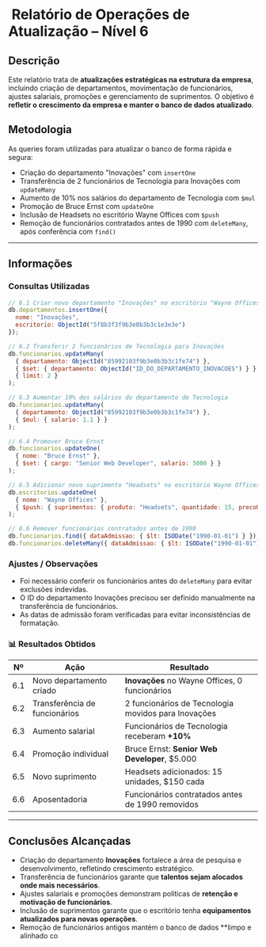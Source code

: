 # ️ Relatório de Operações de Atualização – Nível 6

##  Descrição

Este relatório trata de **atualizações estratégicas na estrutura da empresa**, incluindo criação de departamentos, movimentação de funcionários, ajustes salariais, promoções e gerenciamento de suprimentos. O objetivo é **refletir o crescimento da empresa e manter o banco de dados atualizado**.

##  Metodologia

As queries foram utilizadas para atualizar o banco de forma rápida e segura:

* Criação do departamento "Inovações" com `insertOne`
* Transferência de 2 funcionários de Tecnologia para Inovações com `updateMany`
* Aumento de 10% nos salários do departamento de Tecnologia com `$mul`
* Promoção de Bruce Ernst com `updateOne`
* Inclusão de Headsets no escritório Wayne Offices com `$push`
* Remoção de funcionários contratados antes de 1990 com `deleteMany`, após conferência com `find()`

---

##  Informações

###  Consultas Utilizadas

```javascript
// 6.1 Criar novo departamento "Inovações" no escritório "Wayne Offices"
db.departamentos.insertOne({
  nome: "Inovações",
  escritorio: ObjectId("5f8b3f3f9b3e0b3b3c1e3e3e")
});

// 6.2 Transferir 2 funcionários de Tecnologia para Inovações
db.funcionarios.updateMany(
  { departamento: ObjectId("85992103f9b3e0b3b3c1fe74") },
  { $set: { departamento: ObjectId("ID_DO_DEPARTAMENTO_INOVACOES") } },
  { limit: 2 }
);

// 6.3 Aumentar 10% dos salários do departamento de Tecnologia
db.funcionarios.updateMany(
  { departamento: ObjectId("85992103f9b3e0b3b3c1fe74") },
  { $mul: { salario: 1.1 } }
);

// 6.4 Promover Bruce Ernst
db.funcionarios.updateOne(
  { nome: "Bruce Ernst" },
  { $set: { cargo: "Senior Web Developer", salario: 5000 } }
);

// 6.5 Adicionar novo suprimento "Headsets" no escritório Wayne Offices
db.escritorios.updateOne(
  { nome: "Wayne Offices" },
  { $push: { suprimentos: { produto: "Headsets", quantidade: 15, precoUnitario: 150 } } }
);

// 6.6 Remover funcionários contratados antes de 1990
db.funcionarios.find({ dataAdmissao: { $lt: ISODate("1990-01-01") } });
db.funcionarios.deleteMany({ dataAdmissao: { $lt: ISODate("1990-01-01") } });
```

###  Ajustes / Observações

* Foi necessário conferir os funcionários antes do `deleteMany` para evitar exclusões indevidas.
* O ID do departamento Inovações precisou ser definido manualmente na transferência de funcionários.
* As datas de admissão foram verificadas para evitar inconsistências de formatação.

### 📊 Resultados Obtidos

| Nº  | Ação                          | Resultado                                           |
| --- | ----------------------------- | --------------------------------------------------- |
| 6.1 | Novo departamento criado      | **Inovações** no Wayne Offices, 0 funcionários      |
| 6.2 | Transferência de funcionários | 2 funcionários de Tecnologia movidos para Inovações |
| 6.3 | Aumento salarial              | Funcionários de Tecnologia receberam **+10%**       |
| 6.4 | Promoção individual           | Bruce Ernst: **Senior Web Developer**, $5.000       |
| 6.5 | Novo suprimento               | Headsets adicionados: 15 unidades, $150 cada        |
| 6.6 | Aposentadoria                 | Funcionários contratados antes de 1990 removidos    |

---

## Conclusões Alcançadas

* Criação do departamento **Inovações** fortalece a área de pesquisa e desenvolvimento, refletindo crescimento estratégico.
* Transferência de funcionários garante que **talentos sejam alocados onde mais necessários**.
* Ajustes salariais e promoções demonstram políticas de **retenção e motivação de funcionários**.
* Inclusão de suprimentos garante que o escritório tenha **equipamentos atualizados para novas operações**.
* Remoção de funcionários antigos mantém o banco de dados **limpo e alinhado co

